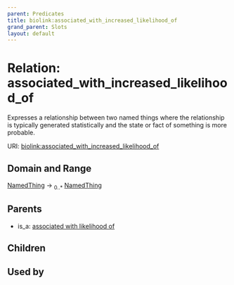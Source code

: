 ```yaml
---
parent: Predicates
title: biolink:associated_with_increased_likelihood_of
grand_parent: Slots
layout: default
---
```


# Relation: associated_with_increased_likelihood_of


Expresses a relationship between two named things where the relationship is typically generated statistically and the state or fact of something is more probable.

URI: [biolink:associated_with_increased_likelihood_of](https://w3id.org/biolink/vocab/associated_with_increased_likelihood_of)

## Domain and Range

[NamedThing](NamedThing.md) ->  <sub>0..\*</sub> [NamedThing](NamedThing.md)

## Parents

 *  is_a: [associated with likelihood of](associated_with_likelihood_of.md)

## Children


## Used by

